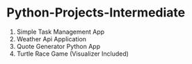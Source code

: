 # Python-Projects-Intermediate

1. Simple Task Management App
2. Weather Api Application
3. Quote Generator Python App
4. Turtle Race Game (Visualizer Included)

